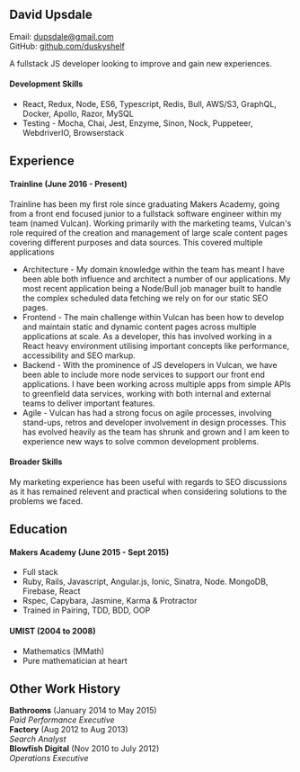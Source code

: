 ## David Upsdale

Email: dupsdale@gmail.com  
GitHub: [github.com/duskyshelf](https://github.com/duskyshelf)

A fullstack JS developer looking to improve and gain new experiences.

#### Development Skills

- React, Redux, Node, ES6, Typescript, Redis, Bull, AWS/S3, GraphQL, Docker, Apollo, Razor, MySQL
- Testing - Mocha, Chai, Jest, Enzyme, Sinon, Nock, Puppeteer, WebdriverIO, Browserstack

## Experience

#### Trainline (June 2016 - Present)

Trainline has been my first role since graduating Makers Academy, going from a front end focused junior to a fullstack software engineer within my team (named Vulcan). Working primarily with the marketing teams, Vulcan's role required of the creation and management of large scale content pages covering different purposes and data sources. This covered multiple applications

- Architecture - My domain knowledge within the team has meant I have been able both influence and architect a number of our applications. My most recent application being a Node/Bull job manager built to handle the complex scheduled data fetching we rely on for our static SEO pages.
- Frontend - The main challenge within Vulcan has been how to develop and maintain static and dynamic content pages across multiple applications at scale. As a developer, this has involved working in a React heavy environment utilising important concepts like performance, accessibility and SEO markup.
- Backend - With the prominence of JS developers in Vulcan, we have been able to include more node services to support our front end applications. I have been working across multiple apps from simple APIs to greenfield data services, working with both internal and external teams to deliver important features.
- Agile - Vulcan has had a strong focus on agile processes, involving stand-ups, retros and developer involvement in design processes. This has evolved heavily as the team has shrunk and grown and I am keen to experience new ways to solve common development problems.

#### Broader Skills

My marketing experience has been useful with regards to SEO discussions as it has remained relevent and practical when considering solutions to the problems we faced.

## Education

#### Makers Academy (June 2015 - Sept 2015)

- Full stack
- Ruby, Rails, Javascript, Angular.js, Ionic, Sinatra, Node. MongoDB, Firebase, React
- Rspec, Capybara, Jasmine, Karma & Protractor
- Trained in Pairing, TDD, BDD, OOP

#### UMIST (2004 to 2008)

- Mathematics (MMath)
- Pure mathematician at heart

## Other Work History

**Bathrooms** (January 2014 to May 2015)  
_Paid Performance Executive_  
**Factory** (Aug 2012 to Aug 2013)  
_Search Analyst_  
**Blowfish Digital** (Nov 2010 to July 2012)  
_Operations Executive_

